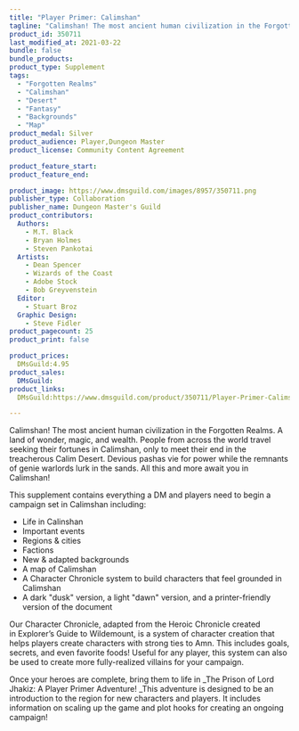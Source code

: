 ```yaml
---
title: "Player Primer: Calimshan"
tagline: "Calimshan! The most ancient human civilization in the Forgotten Realms. A land of wonder, magic, and wealth. People from across the world travel seeking their fortunes in Calimshan, only to meet their end in the treacherous Calim Desert. Devious pashas vie for power while the remnants of genie warlords lurk in the sands. All this and more await you in Calimshan!"
product_id: 350711
last_modified_at: 2021-03-22
bundle: false
bundle_products:
product_type: Supplement
tags:
  - "Forgotten Realms"
  - "Calimshan"
  - "Desert"
  - "Fantasy"
  - "Backgrounds"
  - "Map"
product_medal: Silver
product_audience: Player,Dungeon Master
product_license: Community Content Agreement

product_feature_start: 
product_feature_end: 

product_image: https://www.dmsguild.com/images/8957/350711.png
publisher_type: Collaboration
publisher_name: Dungeon Master's Guild
product_contributors:
  Authors: 
    - M.T. Black
    - Bryan Holmes
    - Steven Pankotai
  Artists: 
    - Dean Spencer
    - Wizards of the Coast
    - Adobe Stock
    - Bob Greyvenstein
  Editor: 
    - Stuart Broz
  Graphic Design: 
    - Steve Fidler
product_pagecount: 25
product_print: false

product_prices:
  DMsGuild:4.95
product_sales:
  DMsGuild:
product_links:
  DMsGuild:https://www.dmsguild.com/product/350711/Player-Primer-Calimshan?affiliate_id=1713687

---
```


Calimshan! The most ancient human civilization in the Forgotten Realms. A land of wonder, magic, and wealth. People from across the world travel seeking their fortunes in Calimshan, only to meet their end in the treacherous Calim Desert. Devious pashas vie for power while the remnants of genie warlords lurk in the sands. All this and more await you in Calimshan!

This supplement contains everything a DM and players need to begin a campaign set in Calimshan including:

*   Life in Calinshan
*   Important events
*   Regions & cities
*   Factions
*   New & adapted backgrounds
*   A map of Calimshan
*   A Character Chronicle system to build characters that feel grounded in Calimshan
*   A dark "dusk" version, a light "dawn" version, and a printer-friendly version of the document

Our Character Chronicle, adapted from the Heroic Chronicle created in Explorer’s Guide to Wildemount, is a system of character creation that helps players create characters with strong ties to Amn. This includes goals, secrets, and even favorite foods! Useful for any player, this system can also be used to create more fully-realized villains for your campaign. 

Once your heroes are complete, bring them to life in _The Prison of Lord Jhakiz: A Player Primer Adventure! _This adventure is designed to be an introduction to the region for new characters and players. It includes information on scaling up the game and plot hooks for creating an ongoing campaign!
